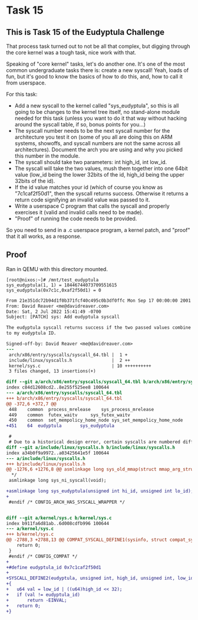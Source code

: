 # Task 15

## This is Task 15 of the Eudyptula Challenge

That process task turned out to not be all that complex, but digging
through the core kernel was a tough task, nice work with that.

Speaking of "core kernel" tasks, let's do another one.  It's one of the
most common undergraduate tasks there is: create a new syscall!
Yeah, loads of fun, but it's good to know the basics of how to do this,
and, how to call it from userspace.

For this task:
  - Add a new syscall to the kernel called "sys_eudyptula", so this is
    all going to be changes to the kernel tree itself, no stand-alone
    module needed for this task (unless you want to do it that way
    without hacking around the syscall table, if so, bonus points for
    you...)
  - The syscall number needs to be the next syscall number for the
    architecture you test it on (some of you all are doing this on ARM
    systems, showoffs, and syscall numbers are not the same across all
    architectures).  Document the arch you are using and why you picked
    this number in the module.
  - The syscall should take two parameters: int high_id, int low_id.
  - The syscall will take the two values, mush them together into one
    64bit value (low_id being the lower 32bits of the id, high_id being
    the upper 32bits of the id).
  - If the id value matches your id (which of course you know as
    "7c1caf2f50d1", then the syscall returns success.  Otherwise it
    returns a return code signifying an invalid value was passed to it.
  - Write a userspace C program that calls the syscall and properly
    exercises it (valid and invalid calls need to be made).
  - "Proof" of running the code needs to be provided.

So you need to send in a .c userspace program, a kernel patch, and
"proof" that it all works, as a response.

## Proof

Ran in QEMU with this directory mounted.

```
[root@nixos:~]# /mnt/test_eudyptula
sys_eudyptula(1, 1) = 18446744073709551615
sys_eudyptula(0x7c1c,0xaf2f50d1) = 0
```

```patch
From 21e351dc72b94d1f0b371fcf40c495c0b3df0ffc Mon Sep 17 00:00:00 2001
From: David Reaver <me@davidreaver.com>
Date: Sat, 2 Jul 2022 15:41:49 -0700
Subject: [PATCH] sys: Add eudyptula syscall

The eudyptula syscall returns success if the two passed values combine
to my eudyptula ID.

Signed-off-by: David Reaver <me@davidreaver.com>
---
 arch/x86/entry/syscalls/syscall_64.tbl |  1 +
 include/linux/syscalls.h               |  2 ++
 kernel/sys.c                           | 10 ++++++++++
 3 files changed, 13 insertions(+)

diff --git a/arch/x86/entry/syscalls/syscall_64.tbl b/arch/x86/entry/syscalls/syscall_64.tbl
index c84d12608cd2..8e255f525ee8 100644
--- a/arch/x86/entry/syscalls/syscall_64.tbl
+++ b/arch/x86/entry/syscalls/syscall_64.tbl
@@ -372,6 +372,7 @@
 448	common	process_mrelease	sys_process_mrelease
 449	common	futex_waitv		sys_futex_waitv
 450	common	set_mempolicy_home_node	sys_set_mempolicy_home_node
+451	64	eudyptula		sys_eudyptula

 #
 # Due to a historical design error, certain syscalls are numbered differently
diff --git a/include/linux/syscalls.h b/include/linux/syscalls.h
index a34b0f9a9972..a03425641e5f 100644
--- a/include/linux/syscalls.h
+++ b/include/linux/syscalls.h
@@ -1276,6 +1276,8 @@ asmlinkage long sys_old_mmap(struct mmap_arg_struct __user *arg);
  */
 asmlinkage long sys_ni_syscall(void);

+asmlinkage long sys_eudyptula(unsigned int hi_id, unsigned int lo_id);
+
 #endif /* CONFIG_ARCH_HAS_SYSCALL_WRAPPER */


diff --git a/kernel/sys.c b/kernel/sys.c
index b911fa6d81ab..6d008cdfb996 100644
--- a/kernel/sys.c
+++ b/kernel/sys.c
@@ -2788,3 +2788,13 @@ COMPAT_SYSCALL_DEFINE1(sysinfo, struct compat_sysinfo __user *, info)
 	return 0;
 }
 #endif /* CONFIG_COMPAT */
+
+#define eudyptula_id 0x7c1caf2f50d1
+
+SYSCALL_DEFINE2(eudyptula, unsigned int, high_id, unsigned int, low_id)
+{
+	u64 val = low_id | ((u64)high_id << 32);
+	if (val != eudyptula_id)
+		return -EINVAL;
+	return 0;
+}
```

